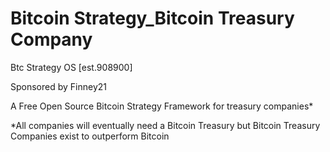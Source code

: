 # Bitcoin Strategy_Bitcoin Treasury Company
Btc Strategy OS [est.908900]

Sponsored by Finney21

A Free Open Source Bitcoin Strategy Framework for treasury companies*

*All companies will eventually need a Bitcoin Treasury but Bitcoin Treasury Companies exist to outperform Bitcoin

